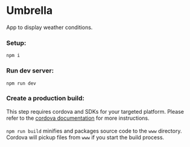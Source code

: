# Umbrella
App to display weather conditions. 


### Setup:
```
npm i
```


### Run dev server:
```
npm run dev
```


### Create a production build:
This step requires cordova and SDKs for your targeted platform. Please refer to the [cordova documentation]() for more instructions.
<br>
<br>
`npm run build` minifies and packages source code to the `www` directory.
<br>Cordova will pickup files from `www` if you start the build process.
